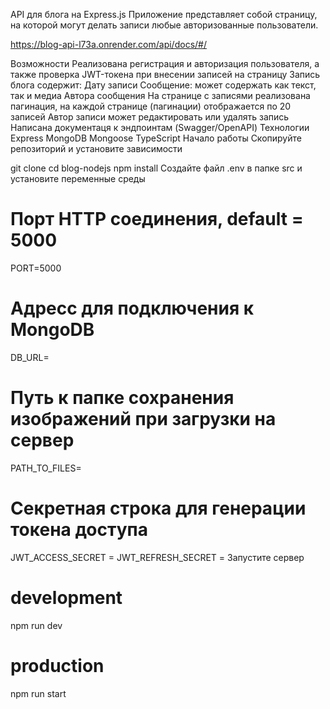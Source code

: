 API для блога на Express.js
Приложение представляет собой страницу, на которой могут делать записи любые авторизованные пользователи.

https://blog-api-l73a.onrender.com/api/docs/#/

Возможности
Реализована регистрация и авторизация пользователя, а также проверка JWT-токена при внесении записей на страницу
Запись блога содержит:
Дату записи
Сообщение: может содержать как текст, так и медиа
Автора сообщения
На странице с записями реализована пагинация, на каждой странице (пагинации) отображается по 20 записей
Автор записи может редактировать или удалять запись
Написана документаця к эндпоинтам (Swagger/OpenAPI)
Технологии
Express
MongoDB
Mongoose
TypeScript
Начало работы
Скопируйте репозиторий и установите зависимости

git clone 
cd blog-nodejs
npm install
Создайте файл .env в папке src и установите переменные среды

# Порт HTTP соединения, default = 5000
PORT=5000

# Адресс для подключения к MongoDB
DB_URL=

# Путь к папке сохранения изображений при загрузки на сервер
PATH_TO_FILES=

# Секретная строка для генерации токена доступа
JWT_ACCESS_SECRET = 
JWT_REFRESH_SECRET = 
Запустите сервер

# development
npm run dev

# production
npm run start
